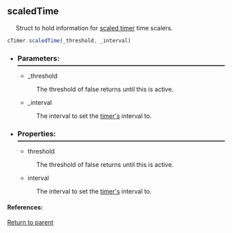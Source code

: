<a name="scaledtimedata"/> <h2> scaledTime </h1> 
  <p style="padding-left: 20px;"> Struct to hold information for <a href="scaledTimer.md"> scaled timer</a> time scalers. </p>

  ```Javascript
  cTimer.scaledTime(_threshold, _interval)
  ```

* <a name="parameters"/> <h3> Parameters: </h3> <hr style="height:2px;border:none;margin-top: -10px;">

    * <a name="_threshold"/> _threshold <p style="padding-left: 20px;"> The threshold of false returns until this is active. </p>

    * <a name="_interval"/> _interval <p style="padding-left: 20px;"> The interval to set the [timer's](baseTimer.md#interval) interval to. </p>

* <a name="properties"/> <h3> Properties: </h3> <hr style="height:2px;border:none;margin-top: -10px;">

    * <a name="threshold"/> threshold <p style="padding-left: 20px;"> The threshold of false returns until this is active. </p>

    * <a name="interval"/> interval <p style="padding-left: 20px;"> The interval to set the [timer's](baseTimer.md#interval) interval to. </p>

#### References:
  
[Return to parent](../README.md)